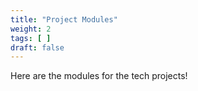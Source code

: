 ```yaml
---
title: "Project Modules"
weight: 2
tags: [ ]
draft: false
---
```


Here are the modules for the tech projects!
